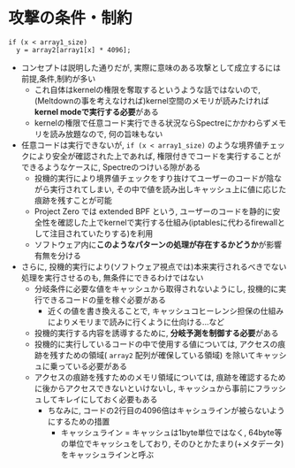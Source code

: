 # 攻撃の条件・制約

```
if (x < array1_size)
  y = array2[array1[x] * 4096];
```

* コンセプトは説明した通りだが, 実際に意味のある攻撃として成立するには前提,条件,制約が多い
  * これ自体はkernelの権限を奪取するというような話ではないので, (Meltdownの事を考えなければ)kernel空間のメモリが読みたければ**kernel modeで実行する必要**がある
  * kernelの権限で任意コード実行できる状況ならSpectreにかかわらずメモリを読み放題なので, 何の旨味もない
* 任意コードは実行できないが, `if (x < array1_size)` のような境界値チェックにより安全が確認された上であれば, 権限付きでコードを実行することができるようなケースに, Spectreのつけいる隙がある
  * 投機的実行により境界値チェックをすり抜けてユーザーのコードが陰ながら実行されてしまい, その中で値を読み出しキャッシュ上に値に応じた痕跡を残すことが可能
  * Project Zero では extended BPF という, ユーザーのコードを静的に安全性を確認した上でkernelで実行する仕組み(iptablesに代わるfirewallとして注目されていたりする)を利用
  * ソフトウェア内に**このようなパターンの処理が存在するかどうか**が影響有無を分ける
* さらに, 投機的実行により(ソフトウェア視点では)本来実行されるべきでない処理を実行させるのも, 無条件にできるわけではない
  * 分岐条件に必要な値をキャッシュから取得されないようにし, 投機的に実行できるコードの量を稼ぐ必要がある
    * 近くの値を書き換えることで, キャッシュコヒーレンシ担保の仕組みによりメモリまで読みに行くように仕向ける...など
  * 投機的実行する内容を誘導するために, **分岐予測を制御する必要**がある
  * 投機的に実行しているコードの中で使用する値については, アクセスの痕跡を残すための領域( `array2` 配列が確保している領域) を除いてキャッシュに乗っている必要がある
  * アクセスの痕跡を残すためのメモリ領域については, 痕跡を確認するために後からアクセスできないといけないし, キャッシュから事前にフラッシュしてキレイにしておく必要もある
    * ちなみに, コードの2行目の4096倍はキャシュラインが被らないようにするための措置
      * キャッシュライン = キャッシュは1byte単位ではなく, 64byte等の単位でキャッシュをしており, そのひとかたまり(+メタデータ)をキャッシュラインと呼ぶ
